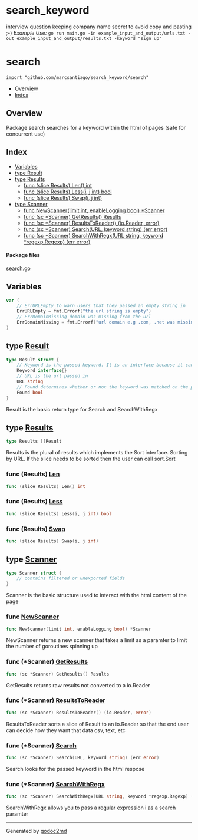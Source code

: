 # search_keyword
interview question keeping company name secret to avoid copy and pasting ;-)
*Example Use:*
`go run main.go -in example_input_and_output/urls.txt -out example_input_and_output/results.txt -keyword "sign up"`

# search
`import "github.com/marcsantiago/search_keyword/search"`

* [Overview](#pkg-overview)
* [Index](#pkg-index)

## <a name="pkg-overview">Overview</a>
Package search searches for a keyword within the html of pages (safe for concurrent use)




## <a name="pkg-index">Index</a>
* [Variables](#pkg-variables)
* [type Result](#Result)
* [type Results](#Results)
  * [func (slice Results) Len() int](#Results.Len)
  * [func (slice Results) Less(i, j int) bool](#Results.Less)
  * [func (slice Results) Swap(i, j int)](#Results.Swap)
* [type Scanner](#Scanner)
  * [func NewScanner(limit int, enableLogging bool) *Scanner](#NewScanner)
  * [func (sc *Scanner) GetResults() Results](#Scanner.GetResults)
  * [func (sc *Scanner) ResultsToReader() (io.Reader, error)](#Scanner.ResultsToReader)
  * [func (sc *Scanner) Search(URL, keyword string) (err error)](#Scanner.Search)
  * [func (sc *Scanner) SearchWithRegx(URL string, keyword *regexp.Regexp) (err error)](#Scanner.SearchWithRegx)


#### <a name="pkg-files">Package files</a>
[search.go](/src/github.com/marcsantiago/search_keyword/search/search.go) 



## <a name="pkg-variables">Variables</a>
``` go
var (
    // ErrURLEmpty to warn users that they passed an empty string in
    ErrURLEmpty = fmt.Errorf("the url string is empty")
    // ErrDomainMissing domain was missing from the url
    ErrDomainMissing = fmt.Errorf("url domain e.g .com, .net was missing")
)
```



## <a name="Result">type</a> [Result](/src/target/search.go?s=1203:1474#L43)
``` go
type Result struct {
    // Keyword is the passed keyword. It is an interface because it can be a string or regular expression
    Keyword interface{}
    // URL is the url passed in
    URL string
    // Found determines whether or not the keyword was matched on the page
    Found bool
}
```
Result is the basic return type for Search and SearchWithRegx










## <a name="Results">type</a> [Results](/src/target/search.go?s=1631:1652#L53)
``` go
type Results []Result
```
Results is the plural of results which implements the Sort interface. Sorting by URL.  If the slice needs to be sorted then the user can call sort.Sort










### <a name="Results.Len">func</a> (Results) [Len](/src/target/search.go?s=1654:1684#L55)
``` go
func (slice Results) Len() int
```



### <a name="Results.Less">func</a> (Results) [Less](/src/target/search.go?s=1709:1749#L59)
``` go
func (slice Results) Less(i, j int) bool
```



### <a name="Results.Swap">func</a> (Results) [Swap](/src/target/search.go?s=1791:1826#L63)
``` go
func (slice Results) Swap(i, j int)
```



## <a name="Scanner">type</a> [Scanner](/src/target/search.go?s=1958:2276#L68)
``` go
type Scanner struct {
    // contains filtered or unexported fields
}
```
Scanner is the basic structure used to interact with the html content of the page







### <a name="NewScanner">func</a> [NewScanner](/src/target/search.go?s=2986:3041#L121)
``` go
func NewScanner(limit int, enableLogging bool) *Scanner
```
NewScanner returns a new scanner that takes a limit as a paramter to limit the number of goroutines spinning up





### <a name="Scanner.GetResults">func</a> (\*Scanner) [GetResults](/src/target/search.go?s=6152:6191#L257)
``` go
func (sc *Scanner) GetResults() Results
```
GetResults returns raw results not converted to a io.Reader




### <a name="Scanner.ResultsToReader">func</a> (\*Scanner) [ResultsToReader](/src/target/search.go?s=5882:5937#L245)
``` go
func (sc *Scanner) ResultsToReader() (io.Reader, error)
```
ResultsToReader sorts a slice of Result to an io.Reader so that the end user can decide how they want that data
csv, text, etc




### <a name="Scanner.Search">func</a> (\*Scanner) [Search](/src/target/search.go?s=3424:3482#L136)
``` go
func (sc *Scanner) Search(URL, keyword string) (err error)
```
Search looks for the passed keyword in the html respose




### <a name="Scanner.SearchWithRegx">func</a> (\*Scanner) [SearchWithRegx](/src/target/search.go?s=4733:4814#L194)
``` go
func (sc *Scanner) SearchWithRegx(URL string, keyword *regexp.Regexp) (err error)
```
SearchWithRegx allows you to pass a regular expression i as a search paramter








- - -
Generated by [godoc2md](http://godoc.org/github.com/davecheney/godoc2md)
